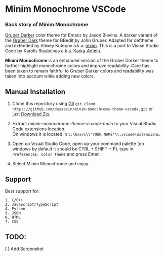 # Minim Monochrome VSCode

### Back story of Minim Monochrome 
[Gruber Darker](https://jblevins.org/projects/emacs-color-themes/gruber-darker-theme.el.html) color theme for Emacs by Jason Blevins. A darker variant of the [Gruber Dark](https://daringfireball.net/projects/bbcolors/schemes/) theme for BBedit by John Gruber. Adapted for deftheme and extended by Alexey Kutepov a.k.a. [rexim](https://github.com/rexim). This is a port to Visual Studio Code by Karolis Riaubūnas a.k.a. [Karka-Admin](https://github.com/Karka-Admin). 

**Minim Monochrome** is an enhanced version of the Gruber Darker theme to further highlight monochrome colors and improve readability. Care has been taken to remain faithful to Gruber Darker colors and readability was taken into account while adding new colors.

## Manual Installation

1. Clone this repository using [Git](https://git-scm.com/) `git clone https://github.com/dessasin/minim-monochrome-theme-vscode.git` or just [Download Zip](https://github.com/dessasin/minim-monochrome-theme-vscode/archive/main.zip).

2. Extract *minim-monochrome-theme-vscode-main* to your Visual Studio Code extensions location.<br>On windows it is located in `C:\Users\\"YOUR NAME"\\.vscode\extensions`.

3. Open up Visual Studio Code, open up your command palette (on windows by default it should be CTRL + SHIFT + P), type in `Preferences: Color Theme` and press Enter.

4. Select Minim Monochrome and enjoy.


## Support

Best support for:

    1. C/C++
    2. JavaScript/TypeScript
    4. Python
    5. JSON
    6. HTML
    7. CSS
    
 ## TODO:
 [ ] Add Screenshot
